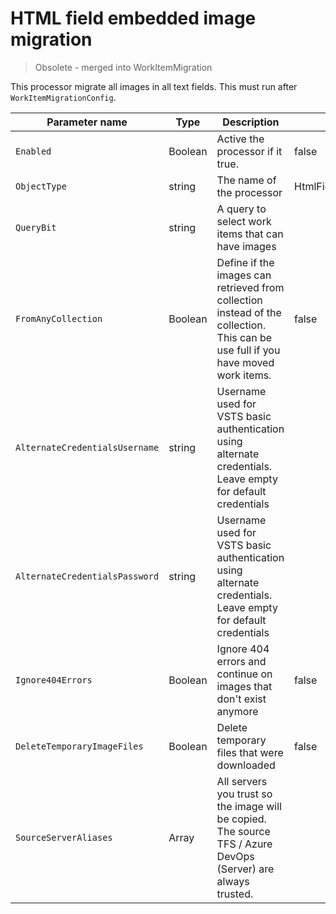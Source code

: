 # HTML field embedded image migration

> Obsolete - merged into WorkItemMigration

This processor migrate all images in all text fields. This must run after `WorkItemMigrationConfig`.


| Parameter name                 | Type          | Description                              | Default Value                            |
|--------------------------------|---------------|------------------------------------------|------------------------------------------|
| `Enabled`                      | Boolean       | Active the processor if it true.         | false                                    |
| `ObjectType`                   | string        | The name of the processor                | HtmlFieldEmbeddedImageMigrationConfig |
| `QueryBit`                     | string        | A query to select work items that can have images |                                          |
| `FromAnyCollection`            | Boolean       | Define if the images can retrieved from collection instead of the collection. This can be use full if you have moved work items. | false                                    |
| `AlternateCredentialsUsername` | string        | Username used for VSTS basic authentication using alternate credentials. Leave empty for default credentials  |                                          |
| `AlternateCredentialsPassword` | string        | Username used for VSTS basic authentication using alternate credentials. Leave empty for default credentials  |                                          |
| `Ignore404Errors`              | Boolean       | Ignore 404 errors and continue on images that don't exist anymore | false                                    |
| `DeleteTemporaryImageFiles`    | Boolean       | Delete temporary files that were downloaded | false                                    |
| `SourceServerAliases`          | Array<string> | All servers you trust so the image will be copied. The source TFS / Azure DevOps (Server) are always trusted. |                                          |
